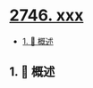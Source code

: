 # [2746. xxx](https://github.com/Tdahuyou/TNotes.leetcode/tree/main/notes/2746.%20xxx)

<!-- region:toc -->

- [1. 📝 概述](#1--概述)

<!-- endregion:toc -->

## 1. 📝 概述
